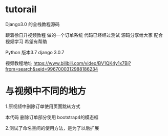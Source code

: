 # tutorail
Django3.0 的全栈教程源码

跟着徐日升视频教程 做的一个订单系统 代码已经经过测试 源码分享给大家 配合视频学习 希望有帮助

Python 版本3.7
django 3.0.7

视频教程地址
https://www.bilibili.com/video/BV1QK4y1x7Bj?from=search&seid=9967000312988186234



与视频中不同的地方
===============================================================================

1.原视频中删除订单使用页面跳转方式

本代码 删除订单部分使用 bootstrap4的模态框

2.测试了命名空间的使用方法，是为了以后扩展 


